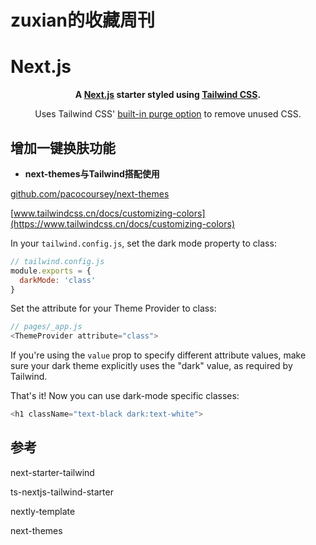 # zuxian的收藏周刊

# Next.js 


 <div align="center">
 <p><strong>A <a href="https://nextjs.org" target="_blank">Next.js</a> starter styled using <a href="https://tailwindcss.com/" target="_blank">Tailwind CSS</a>.</strong></p>
 <p>Uses Tailwind CSS' <a href="https://tailwindcss.com/docs/controlling-file-size" target="_blank">built-in purge option</a> to remove unused CSS.</p>
</div>


##  增加一键换肤功能


- **next-themes与Tailwind搭配使用**


[github.com/pacocoursey/next-themes](https://github.com/pacocoursey/next-themes)

[www.tailwindcss.cn/docs/customizing-colors](https://www.tailwindcss.cn/docs/customizing-colors)

In your `tailwind.config.js`, set the dark mode property to class:

```js
// tailwind.config.js
module.exports = {
  darkMode: 'class'
}
```

Set the attribute for your Theme Provider to class:

```js
// pages/_app.js
<ThemeProvider attribute="class">
```

If you're using the `value` prop to specify different attribute values, make sure your dark theme explicitly uses the "dark" value, as required by Tailwind.

That's it! Now you can use dark-mode specific classes:

```js
<h1 className="text-black dark:text-white">
```





## 参考

next-starter-tailwind

ts-nextjs-tailwind-starter

nextly-template

next-themes

